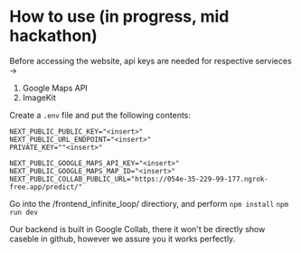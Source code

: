 # How to use (in progress, mid hackathon)

Before accessing the website, api keys are needed for respective servieces ->

1. Google Maps API
2. ImageKit

Create a `.env` file and put the following contents:

```
NEXT_PUBLIC_PUBLIC_KEY="<insert>"
NEXT_PUBLIC_URL_ENDPOINT="<insert>"
PRIVATE_KEY=""<insert>"

NEXT_PUBLIC_GOOGLE_MAPS_API_KEY="<insert>"
NEXT_PUBLIC_GOOGLE_MAPS_MAP_ID="<insert>"
NEXT_PUBLIC_COLLAB_PUBLIC_URL="https://054e-35-229-99-177.ngrok-free.app/predict/"
```

Go into the /frontend_infinite_loop/ directiory, and perform
`npm install`
`npm run dev`

Our backend is built in Google Collab, there it won't be directly show caseble in github, however we assure you it works perfectly.
